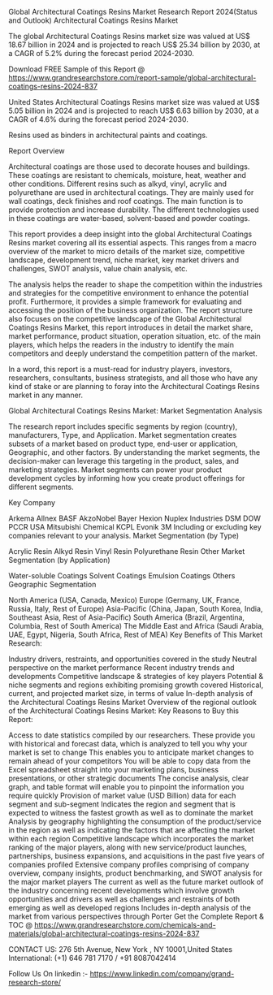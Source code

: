Global Architectural Coatings Resins Market Research Report 2024(Status and Outlook)
Architectural Coatings Resins Market

The global Architectural Coatings Resins market size was valued at US$ 18.67 billion in 2024 and is projected to reach US$ 25.34 billion by 2030, at a CAGR of 5.2% during the forecast period 2024-2030.

Download FREE Sample of this Report @ https://www.grandresearchstore.com/report-sample/global-architectural-coatings-resins-2024-837

United States Architectural Coatings Resins market size was valued at US$ 5.05 billion in 2024 and is projected to reach US$ 6.63 billion by 2030, at a CAGR of 4.6% during the forecast period 2024-2030.

Resins used as binders in architectural paints and coatings.

Report Overview

Architectural coatings are those used to decorate houses and buildings. These coatings are resistant to chemicals, moisture, heat, weather and other conditions. Different resins such as alkyd, vinyl, acrylic and polyurethane are used in architectural coatings. They are mainly used for wall coatings, deck finishes and roof coatings. The main function is to provide protection and increase durability. The different technologies used in these coatings are water-based, solvent-based and powder coatings.

This report provides a deep insight into the global Architectural Coatings Resins market covering all its essential aspects. This ranges from a macro overview of the market to micro details of the market size, competitive landscape, development trend, niche market, key market drivers and challenges, SWOT analysis, value chain analysis, etc.

The analysis helps the reader to shape the competition within the industries and strategies for the competitive environment to enhance the potential profit. Furthermore, it provides a simple framework for evaluating and accessing the position of the business organization. The report structure also focuses on the competitive landscape of the Global Architectural Coatings Resins Market, this report introduces in detail the market share, market performance, product situation, operation situation, etc. of the main players, which helps the readers in the industry to identify the main competitors and deeply understand the competition pattern of the market.

In a word, this report is a must-read for industry players, investors, researchers, consultants, business strategists, and all those who have any kind of stake or are planning to foray into the Architectural Coatings Resins market in any manner.

Global Architectural Coatings Resins Market: Market Segmentation Analysis

The research report includes specific segments by region (country), manufacturers, Type, and Application. Market segmentation creates subsets of a market based on product type, end-user or application, Geographic, and other factors. By understanding the market segments, the decision-maker can leverage this targeting in the product, sales, and marketing strategies. Market segments can power your product development cycles by informing how you create product offerings for different segments.

Key Company

Arkema
Allnex
BASF
AkzoNobel
Bayer
Hexion
Nuplex Industries
DSM
DOW
PCCR USA
Mitsubishi Chemical
KCPL
Evonik
3M
Including or excluding key companies relevant to your analysis.
Market Segmentation (by Type)

Acrylic Resin
Alkyd Resin
Vinyl Resin
Polyurethane Resin
Other
Market Segmentation (by Application)

Water-soluble Coatings
Solvent Coatings
Emulsion Coatings
Others
Geographic Segmentation

North America (USA, Canada, Mexico)
Europe (Germany, UK, France, Russia, Italy, Rest of Europe)
Asia-Pacific (China, Japan, South Korea, India, Southeast Asia, Rest of Asia-Pacific)
South America (Brazil, Argentina, Columbia, Rest of South America)
The Middle East and Africa (Saudi Arabia, UAE, Egypt, Nigeria, South Africa, Rest of MEA)
Key Benefits of This Market Research:

Industry drivers, restraints, and opportunities covered in the study
Neutral perspective on the market performance
Recent industry trends and developments
Competitive landscape & strategies of key players
Potential & niche segments and regions exhibiting promising growth covered
Historical, current, and projected market size, in terms of value
In-depth analysis of the Architectural Coatings Resins Market
Overview of the regional outlook of the Architectural Coatings Resins Market:
Key Reasons to Buy this Report:

Access to date statistics compiled by our researchers. These provide you with historical and forecast data, which is analyzed to tell you why your market is set to change
This enables you to anticipate market changes to remain ahead of your competitors
You will be able to copy data from the Excel spreadsheet straight into your marketing plans, business presentations, or other strategic documents
The concise analysis, clear graph, and table format will enable you to pinpoint the information you require quickly
Provision of market value (USD Billion) data for each segment and sub-segment
Indicates the region and segment that is expected to witness the fastest growth as well as to dominate the market
Analysis by geography highlighting the consumption of the product/service in the region as well as indicating the factors that are affecting the market within each region
Competitive landscape which incorporates the market ranking of the major players, along with new service/product launches, partnerships, business expansions, and acquisitions in the past five years of companies profiled
Extensive company profiles comprising of company overview, company insights, product benchmarking, and SWOT analysis for the major market players
The current as well as the future market outlook of the industry concerning recent developments which involve growth opportunities and drivers as well as challenges and restraints of both emerging as well as developed regions
Includes in-depth analysis of the market from various perspectives through Porter
Get the Complete Report & TOC @ https://www.grandresearchstore.com/chemicals-and-materials/global-architectural-coatings-resins-2024-837

CONTACT US:
276 5th Avenue, New York , NY 10001,United States
International: (+1) 646 781 7170 / +91 8087042414

Follow Us On linkedin :- https://www.linkedin.com/company/grand-research-store/
